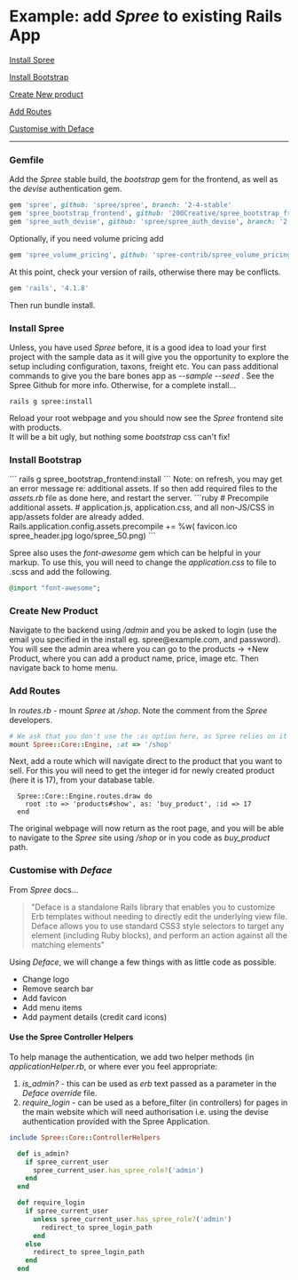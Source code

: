 # Example: add <i>Spree</i> to existing Rails App

[Install Spree](#install-spree)

[Install Bootstrap](#install-bootstrap)

[Create New product](#create-new-product)

[Add Routes](#add-routes)

[Customise with Deface](#customise-with-deface)

----
<h3>Gemfile</h3> 

Add the <i>Spree</i> stable build, the <i>bootstrap</i> gem for the frontend, as well as the <i>devise</i> authentication gem.

```ruby
gem 'spree', github: 'spree/spree', branch: '2-4-stable'
gem 'spree_bootstrap_frontend', github: '200Creative/spree_bootstrap_frontend'
gem 'spree_auth_devise', github: 'spree/spree_auth_devise', branch: '2-4-stable'
```
Optionally, if you need volume pricing add
```ruby
gem 'spree_volume_pricing', github: 'spree-contrib/spree_volume_pricing'
```
At this point, check your version of rails, otherwise there may be conflicts.

```ruby
gem 'rails', '4.1.8'
```
Then run bundle install.

<h3>Install Spree</h3>

Unless, you have used <i>Spree</i> before, it is a good idea to load your first project with the sample data as it will give you the opportunity to explore the setup including configuration, taxons, freight etc. You can pass additional commands to give you the bare bones app as  <i> --sample --seed </i>.  See the Spree Github for more info.  Otherwise, for a complete install...

```
rails g spree:install

```

Reload your root webpage and you should now see the <i>Spree</i> frontend site with products.  
It will be a bit ugly, but nothing some <i>bootstrap</i> css can't fix!

<h3>Install Bootstrap</h3>
```
rails g spree_bootstrap_frontend:install
```
Note: on refresh, you may get an error message re: additional assets. If so then add required files to the <i>assets.rb</i> file as done here, and restart the server.
```ruby
# Precompile additional assets.
# application.js, application.css, and all non-JS/CSS in app/assets folder are already added.
Rails.application.config.assets.precompile += %w( favicon.ico spree_header.jpg logo/spree_50.png)
```

Spree also uses the <i>font-awesome</i> gem which can be helpful in your markup. To use this, you will need to change the <i>application.css</i> to file to .scss and add the following. 
```ruby
@import "font-awesome";
```
<h3>Create New Product</h3>
Navigate to the backend using <i>/admin</i> and you be asked to login (use the email you specified in the install eg. spree@example.com, and password).  You will see the admin area where you can go to the products -> +New Product, where you can add a product name, price, image etc.  Then navigate back to home menu.

<h3>Add Routes</h3>
In <i>routes.rb</i> - mount <i>Spree</i> at <i>/shop</i>.  Note the comment from the <i>Spree</i> developers.

```ruby
# We ask that you don't use the :as option here, as Spree relies on it being the default of "spree"
mount Spree::Core::Engine, :at => '/shop'
```
Next, add a route which will navigate direct to the product that you want to sell. 
For this you will need to get the integer id for newly created product (here it is 17), from your database table.
```
  Spree::Core::Engine.routes.draw do
    root :to => 'products#show', as: 'buy_product', :id => 17
  end
```
The original webpage will now return as the root page, and you will be able to navigate to the <i>Spree</i> site using  <i>/shop</i> or in you code as <i>buy_product</i> path.

<h3>Customise with <i>Deface</i></h3>
From <i>Spree</i> docs...
<blockquote>"Deface is a standalone Rails library that enables you to customize Erb templates without needing to directly edit the underlying view file. Deface allows you to use standard CSS3 style selectors to target any element (including Ruby blocks), and perform an action against all the matching elements"</blockquote>

Using <i>Deface</i>, we will change a few things with as little code as possible.
<ul>
<li>Change logo</li>
<li>Remove search bar</li>
<li>Add favicon</li>
<li>Add menu items</li>
<li>Add payment details (credit card icons)
</ul>
<h4>Use the Spree Controller Helpers</h4>
To help manage the authentication, we add two helper methods (in <i>applicationHelper.rb</i>, or where ever you feel appropriate:
<ol>
<li><i>is_admin?</i> - this can be used as <i>erb</i> text passed as a parameter in the <i>Deface override</i> file.</li> <li><i>require_login</i> - can be used as a before_filter (in controllers) for pages in the main website which will need authorisation i.e. using the devise authentication provided with the Spree Application.</li>
</ol>

```ruby
include Spree::Core::ControllerHelpers

  def is_admin?
    if spree_current_user
      spree_current_user.has_spree_role?('admin')
    end
  end

  def require_login
    if spree_current_user
      unless spree_current_user.has_spree_role?('admin')
        redirect_to spree_login_path
      end
    else
      redirect_to spree_login_path
    end
  end
```
